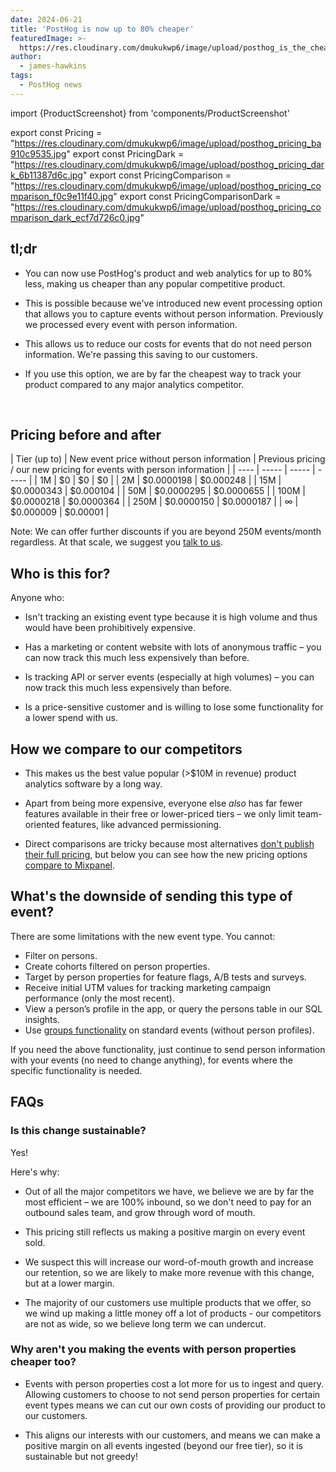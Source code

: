 ```yaml
---
date: 2024-06-21
title: 'PostHog is now up to 80% cheaper'
featuredImage: >-
  https://res.cloudinary.com/dmukukwp6/image/upload/posthog_is_the_cheapest_e77c4ea4a5.jpg
author:
  - james-hawkins
tags:
  - PostHog news
---
```

import {ProductScreenshot} from 'components/ProductScreenshot'

export const Pricing = "https://res.cloudinary.com/dmukukwp6/image/upload/posthog_pricing_ba910c9535.jpg"
export const PricingDark = "https://res.cloudinary.com/dmukukwp6/image/upload/posthog_pricing_dark_6b11387d6c.jpg"
export const PricingComparison = "https://res.cloudinary.com/dmukukwp6/image/upload/posthog_pricing_comparison_f0c9e11f40.jpg"
export const PricingComparisonDark = "https://res.cloudinary.com/dmukukwp6/image/upload/posthog_pricing_comparison_dark_ecf7d726c0.jpg"

## tl;dr

* You can now use PostHog's product and web analytics for up to 80% less, making us cheaper than any popular competitive product.

* This is possible because we've introduced new event processing option that allows you to capture events without person information. Previously we processed every event with person information.

* This allows us to reduce our costs for events that do not need person information. We're passing this saving to our customers.

* If you use this option, we are by far the cheapest way to track your product compared to any major analytics competitor.

<br />

<ProductScreenshot
  imageLight={Pricing} 
  imageDark={PricingDark} 
  alt="New PostHog pricing" 
  classes="rounded"
/>

## Pricing before and after

| Tier (up to) | New event price without person information | Previous pricing / our new pricing for events with person information |
| ---- | ----- | ----- | ----- |
| 1M | $0 | $0 | $0 |
| 2M | $0.0000198 |  $0.000248 |
| 15M | $0.0000343 |  $0.000104 |
| 50M | $0.0000295 |  $0.0000655 |
| 100M | $0.0000218 |  $0.0000364 |
| 250M | $0.0000150 | $0.0000187 |
| ∞ | $0.000009 | $0.00001 |

Note: We can offer further discounts if you are beyond 250M events/month regardless. At that scale, we suggest you [talk to us](/talk-to-a-human).

## Who is this for?

Anyone who:

- Isn't tracking an existing event type because it is high volume and thus would have been prohibitively expensive.

- Has a marketing or content website with lots of anonymous traffic – you can now track this much less expensively than before.

- Is tracking API or server events (especially at high volumes) – you can now track this much less expensively than before.

- Is a price-sensitive customer and is willing to lose some functionality for a lower spend with us.

## How we compare to our competitors

* This makes us the best value popular (>$10M in revenue) product analytics software by a long way.

* Apart from being more expensive, everyone else _also_ has far fewer features available in their free or lower-priced tiers – we only limit team-oriented features, like advanced permissioning.

* Direct comparisons are tricky because most alternatives [don't publish their full pricing](/blog/transparent-enterprise-pricing), but below you can see how the new pricing options [compare to Mixpanel](/blog/posthog-vs-mixpanel).

<ProductScreenshot
  imageLight={PricingComparison} 
  imageDark={PricingComparisonDark} 
  alt="New PostHog pricing compared to Mixpanel" 
  classes="rounded"
/>

## What's the downside of sending this type of event?

There are some limitations with the new event type. You cannot:

- Filter on persons.
- Create cohorts filtered on person properties.
- Target by person properties for feature flags, A/B tests and surveys.
- Receive initial UTM values for tracking marketing campaign performance (only the most recent).
- View a person’s profile in the app, or query the persons table in our SQL insights.
- Use [groups functionality](/docs/product-analytics/group-analytics) on standard events (without person profiles).

If you need the above functionality, just continue to send person information with your events (no need to change anything), for events where the specific functionality is needed.

## FAQs

### Is this change sustainable?

Yes! 

Here's why:

* Out of all the major competitors we have, we believe we are by far the most efficient – we are 100% inbound, so we don't need to pay for an outbound sales team, and grow through word of mouth.

* This pricing still reflects us making a positive margin on every event sold.

* We suspect this will increase our word-of-mouth growth and increase our retention, so we are likely to make more revenue with this change, but at a lower margin.

* The majority of our customers use multiple products that we offer, so we wind up making a little money off a lot of products - our competitors are not as wide, so we believe long term we can undercut.

### Why aren't you making the events with person properties cheaper too?

* Events with person properties cost a lot more for us to ingest and query. Allowing customers to choose to not send person properties for certain event types means we can cut our own costs of providing our product to our customers. 

* This aligns our interests with our customers, and means we can make a positive margin on all events ingested (beyond our free tier), so it is sustainable but not greedy!